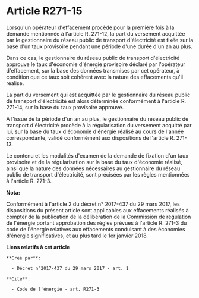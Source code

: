 # Article R271-15

Lorsqu'un opérateur d'effacement procède pour la première fois à la demande mentionnée à l'article R. 271-12, la part du
versement acquittée par le gestionnaire du réseau public de transport d'électricité est fixée sur la base d'un taux
provisoire pendant une période d'une durée d'un an au plus. 

Dans ce cas, le gestionnaire du réseau public de transport d'électricité approuve le taux d'économie d'énergie provisoire
déclaré par l'opérateur d'effacement, sur la base des données transmises par cet opérateur, à condition que ce taux soit
cohérent avec la nature des effacements qu'il réalise. 

La part du versement qui est acquittée par le gestionnaire du réseau public de transport d'électricité est alors déterminée
conformément à l'article R. 271-14, sur la base du taux provisoire approuvé. 

A l'issue de la période d'un an au plus, le gestionnaire du réseau public de transport d'électricité procède à la
régularisation du versement acquitté par lui, sur la base du taux d'économie d'énergie réalisé au cours de l'année
correspondante, validé conformément aux dispositions de l'article R. 271-13. 

Le contenu et les modalités d'examen de la demande de fixation d'un taux provisoire et de la régularisation sur la base du
taux d'économie réalisé, ainsi que la nature des données nécessaires au gestionnaire du réseau public de transport
d'électricité, sont précisées par les règles mentionnées à l'article R. 271-3.

**Nota:**

Conformément à l'article 2 du décret n° 2017-437 du 29 mars 2017, les dispositions du présent article sont applicables aux
effacements réalisés à compter de la publication de la délibération de la Commission de régulation de l'énergie portant
approbation des règles prévues à l'article R. 271-3 du code de l'énergie relatives aux effacements conduisant à des économies
d'énergie significatives, et au plus tard le 1er janvier 2018.

**Liens relatifs à cet article**

	**Créé par**:

	  - Décret n°2017-437 du 29 mars 2017 - art. 1

	**Cite**:

	  - Code de l'énergie - art. R271-3
